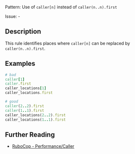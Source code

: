 Pattern: Use of `caller[n]` instead of `caller(n..n).first`

Issue: -

## Description

This rule identifies places where `caller[n]` can be replaced by `caller(n..n).first`.

## Examples

```ruby
# bad
caller[1]
caller.first
caller_locations[1]
caller_locations.first

# good
caller(2..2).first
caller(1..1).first
caller_locations(2..2).first
caller_locations(1..1).first
```

## Further Reading

* [RuboCop - Performance/Caller](https://github.com/rubocop-hq/rubocop-performance/blob/master/manual/cops_performance.md#performancecaller)
